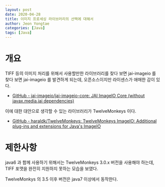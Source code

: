 ```yaml
---
layout: post
date: 2020-04-28
title: 이미지 프로세싱 라이브러리의 선택에 대해서
author: Jeon Yongtae
categories: [Java]
tags: [Java]
---
```




# 개요



TIFF 등의 이미지 처리를 위해서 사용할만한 라이브러리를 찾다 보면 jai-imageio 를 찾다 보면 jai-imageio 를 발견하게 되는데, 오픈소스이지만 라이센스가 애매한 감이 있다.



- [GitHub - jai-imageio/jai-imageio-core: JAI ImageIO Core (without javax.media.jai dependencies)](https://github.com/jai-imageio/jai-imageio-core)



이에 대한 대안으로 생각할 수 있는 라이브러리가 TwelveMonkeys 이다.



- [GitHub - haraldk/TwelveMonkeys: TwelveMonkeys ImageIO: Additional plug-ins and extensions for Java&#39;s ImageIO](https://github.com/haraldk/TwelveMonkeys)



# 제한사항



java6 과 함께 사용하기 위해서는 TwelveMonkeys 3.0.x 버전을 사용해야 하는데, TIFF 포맷을 완전히 지원하지 못하는 모습을 보였다. 

TwelveMonkys 의 3.5 이후 버전은 java7 이상에서 동작한다.
